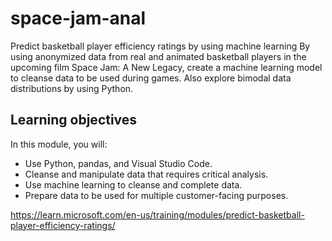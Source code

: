 # space-jam-anal
Predict basketball player efficiency ratings by using machine learning
By using anonymized data from real and animated basketball players in the upcoming film Space Jam: A New Legacy, create a machine learning model to cleanse data to be used during games. Also explore bimodal data distributions by using Python.

## Learning objectives
In this module, you will:
- Use Python, pandas, and Visual Studio Code.
- Cleanse and manipulate data that requires critical analysis.
- Use machine learning to cleanse and complete data.
- Prepare data to be used for multiple customer-facing purposes.

https://learn.microsoft.com/en-us/training/modules/predict-basketball-player-efficiency-ratings/
